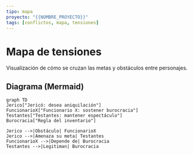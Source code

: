 ```yaml
---
tipo: mapa
proyecto: "{{NOMBRE_PROYECTO}}"
tags: [conflictos, mapa, tensiones]
---
```


# Mapa de tensiones

Visualización de cómo se cruzan las metas y obstáculos entre personajes.

## Diagrama (Mermaid)

```mermaid
graph TD
Jerico["Jericó: desea aniquilación"]
FuncionarioX["Funcionario X: sostener burocracia"]
Testantes["Testantes: mantener espectáculo"]
Burocracia["Regla del inventario"]

Jerico -->|Obstáculo| FuncionarioX
Jerico -->|Amenaza su meta| Testantes
FuncionarioX -->|Depende de| Burocracia
Testantes -->|Legitiman| Burocracia
